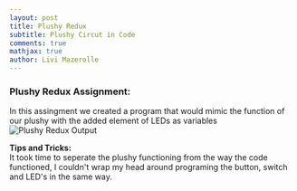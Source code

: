 ```yaml
---
layout: post
title: Plushy Redux 
subtitle: Plushy Circut in Code
comments: true
mathjax: true
author: Livi Mazerolle
---
```

### **Plushy Redux Assignment:**
In this assingment we created a program that would mimic the function of our plushy with the added element of LEDs as variables \
![Plushy Redux Output](https://lpm3-ccbp.github.io/assets/img/plush.redux.png)


**Tips and Tricks:**\
It took time to seperate the plushy functioning from the way the code functioned, I couldn't wrap my head around programing the button, switch and LED's in the same way.

